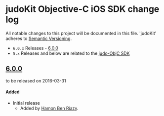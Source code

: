 # judoKit Objective-C iOS SDK change log
All notable changes to this project will be documented in this file.
'judoKit' adheres to [Semantic Versioning](http://semver.org/).

- `6.0.x` Releases - [6.0.0](#600)
- `5.x` Releases and below are related to the [judo-ObjC SDK](https://github.com/JudoPay/Judo-ObjC)

## [6.0.0](https://github.com/JudoPay/JudoKitObjC/releases/tag/6.0.0)
to be released on 2016-03-31

#### Added
- Initial release
	- Added by [Hamon Ben Riazy](https://github.com/ryce).
